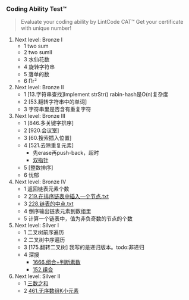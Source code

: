 
### Coding Ability Test™
>Evaluate your coding ability by LintCode CAT™
 Get your certificate with unique number!

1. Next level: Bronze I
    - 1 two sum
    - 2 two sumⅡ
    - 3 水仙花数
    - 4 旋转字符串
    - 5 落单的数
    - 6 Πr²
2. Next level: Bronze II
   - 1 [13.字符串查找]Implement strStr()
        rabin-hash是O(n)复杂度
   - 2 [53.翻转字符串中的单词]
   - 3 字符串里是否含有重复字符
3. Next level: Bronze III
   - 1 [846.多关键字排序]
   - 2 [920.会议室]
   - 3 [60.搜索插入位置]
   - 4 [521.去除重复元素]
      * 先erase再push-back，超时
      * [双指针](./521.去除重复元素.txt)
   - 5 [整数排序]
   - 6 忧郁
4. Next level: Bronze IV
    - 1 返回链表元素个数
    - 2 [219.在排序链表中插入一个节点.txt](./219.在排序链表中插入一个节点.txt)
    - 3 [228.链表的中点.txt](./228.链表的中点.txt)
    - 4 倒序输出链表元素到数组里
    - 5 计算一个链表中，值为非负奇数的节点的个数
5. Next level: Silver I
    - 1 二叉树前序遍历
    - 2 二叉树中序遍历
    - 3 [175.翻转二叉树]
        我写的是递归版本。todo:非递归
    - 4 深搜
      * [1666.组合+判断素数](./1666.组合+判断素数.txt)      
      * [152.组合](./152.组合.txt)
6. Next level: Silver II
   - 1 [三数之和](./57.三数之和.cpp)
   - 2 [461.无序数组K小元素](./215.KthLargestElementinanArray.md)
